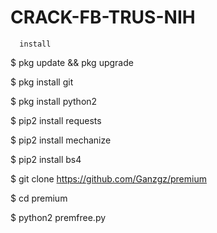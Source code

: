 # CRACK-FB-TRUS-NIH
      install

$ pkg update && pkg upgrade

$ pkg install git

$ pkg install python2

$ pip2 install requests

$ pip2 install mechanize

$ pip2 install bs4

$ git clone https://github.com/Ganzgz/premium

$ cd premium

$ python2 premfree.py
